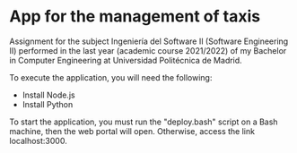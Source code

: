 # App for the management of taxis
Assignment for the subject Ingeniería del Software II (Software Engineering II) performed in the last year (academic course 2021/2022) of my Bachelor in Computer Engineering at Universidad Politécnica de Madrid. <br />

To execute the application, you will need the following:
- Install Node.js
- Install Python

To start the application, you must run the "deploy.bash" script on a Bash machine, then the web portal will open. Otherwise, access the link localhost:3000.
